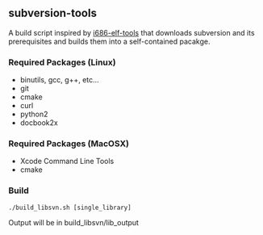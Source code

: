 ## subversion-tools
A build script inspired by [i686-elf-tools](https://github.com/lordmilko/i686-elf-tools) that downloads subversion and its prerequisites and builds them into a self-contained pacakge.

### Required Packages (Linux)

 * binutils, gcc, g++, etc...
 * git
 * cmake
 * curl
 * python2
 * docbook2x

### Required Packages (MacOSX)

 * Xcode Command Line Tools
 * cmake

### Build
```
./build_libsvn.sh [single_library]
```
Output will be in build_libsvn/lib_output

